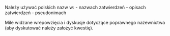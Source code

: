 Należy używać polskich nazw w:
	- nazwach zatwierdzeń
	- opisach zatwierdzeń
	- pseudonimach

Mile widzane wrepowzięcia i dyskusje dotyczące poprawnego nazewnictwa (aby dyskutować należy założyć kwestię).
